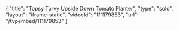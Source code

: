 {
    "title": "Topsy Turvy Upside Down Tomato Planter",
    "type": "solo",
    "layout": "iframe-static",
    "videoId": "111179853",
    "url": "\/tvpembed\/111179853"
}